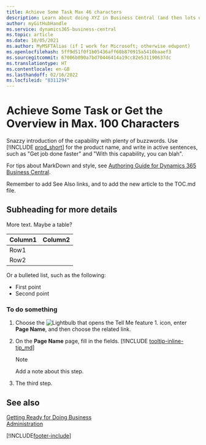 ```yaml
---
title: Achieve Some Task Max 46 characters
description: Learn about doing XYZ in Business Central (and then lots of nice search terms in a natural-sounding sentence. Max length is 160 characters, which is this long).
author: myGitHubHandle
ms.service: dynamics365-business-central
ms.topic: article
ms.date: 10/05/2021
ms.author: MyMSFTAlias (if I work for Microsoft; otherwise edupont)
ms.openlocfilehash: 5ff9d51f0f1b05436aff60b870915a5410baaef3
ms.sourcegitcommit: 67006b090a7bd70446414a19cc82e531190637dc
ms.translationtype: HT
ms.contentlocale: en-GB
ms.lasthandoff: 02/16/2022
ms.locfileid: "8311294"
---
```

# <a name="achieve-some-task-or-get-the-overview-in-max-100-characters"></a>Achieve Some Task or Get the Overview in Max. 100 Characters

Snazzy introduction of the capability with plenty of buzzwords. Use [!INCLUDE [prod_short](includes/prod_short.md)] for the product name, and write in active sentences, such as "Get job done faster" and "With this capability, you can blah".  

For tips about MarkDown and style, see [Authoring Guide for Dynamics 365 Business Central](https://docs.microsoft.com/en-us/dynamics365/business-central/dev-itpro/help/writing-guide).  

Remember to add See Also links, and to add the new article to the TOC.md file.  

## <a name="subheading-for-more-details"></a>Subheading for more details

More text. Maybe a table?

|Column1  |Column2  |
|---------|---------|
|Row1     |         |
|Row2     |         |

Or a bulleted list, such as the following:

* First point
* Second point

### <a name="to-do-something"></a>To do something

1. Choose the ![Lightbulb that opens the Tell Me feature 1.](media/ui-search/search_small.png "Tell me what you want to do") icon, enter **Page Name**, and then choose the related link.
2. On the **Page Name** page, fill in the fields. [!INCLUDE [tooltip-inline-tip_md](includes/tooltip-inline-tip_md.md)]

    > [!NOTE]
    > Add a note about this step.
3. The third step.

## <a name="see-also"></a>See also 

[Getting Ready for Doing Business](ui-get-ready-business.md)  
[Administration](admin-setup-and-administration.md)  

[!INCLUDE[footer-include](includes/footer-banner.md)]